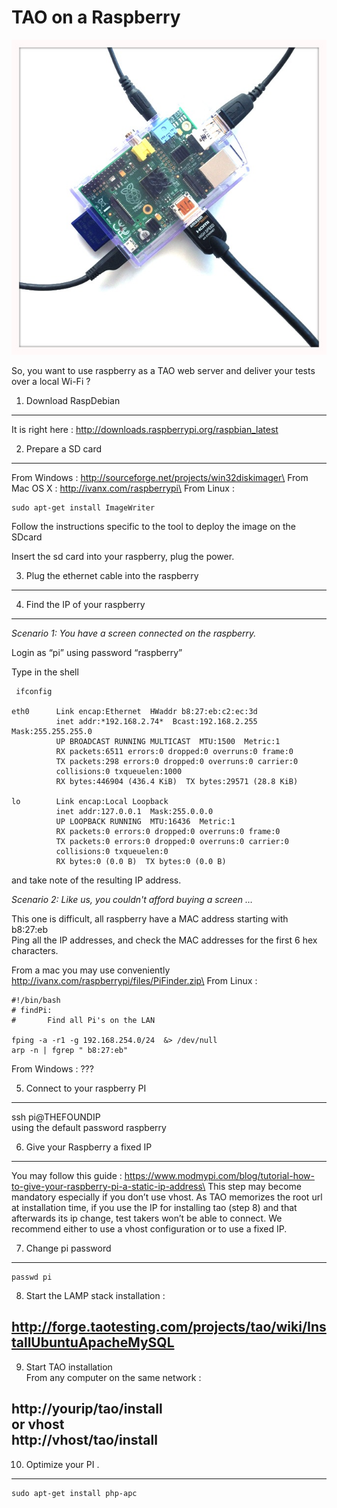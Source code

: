 <!--
created_at: '2013-10-10 18:13:43'
updated_at: '2013-10-11 10:25:58'
authors:
    - 'Patrick Plichart'
tags: {  }
-->

TAO on a Raspberry
==================

![](resources/raspberry-pi-7.jpg)

So, you want to use raspberry as a TAO web server and deliver your tests over a local Wi-Fi ?

1. Download RaspDebian
----------------------

It is right here : http://downloads.raspberrypi.org/raspbian_latest

2. Prepare a SD card
--------------------

From Windows : http://sourceforge.net/projects/win32diskimager\
From Mac OS X : http://ivanx.com/raspberrypi\
From Linux :

    sudo apt-get install ImageWriter

Follow the instructions specific to the tool to deploy the image on the SDcard

Insert the sd card into your raspberry, plug the power.

3. Plug the ethernet cable into the raspberry
---------------------------------------------

4. Find the IP of your raspberry
--------------------------------

*Scenario 1: You have a screen connected on the raspberry.*

Login as “pi” using password “raspberry”

Type in the shell

     ifconfig

    eth0      Link encap:Ethernet  HWaddr b8:27:eb:c2:ec:3d
              inet addr:*192.168.2.74*  Bcast:192.168.2.255  Mask:255.255.255.0
              UP BROADCAST RUNNING MULTICAST  MTU:1500  Metric:1
              RX packets:6511 errors:0 dropped:0 overruns:0 frame:0
              TX packets:298 errors:0 dropped:0 overruns:0 carrier:0
              collisions:0 txqueuelen:1000
              RX bytes:446904 (436.4 KiB)  TX bytes:29571 (28.8 KiB)

    lo        Link encap:Local Loopback
              inet addr:127.0.0.1  Mask:255.0.0.0
              UP LOOPBACK RUNNING  MTU:16436  Metric:1
              RX packets:0 errors:0 dropped:0 overruns:0 frame:0
              TX packets:0 errors:0 dropped:0 overruns:0 carrier:0
              collisions:0 txqueuelen:0
              RX bytes:0 (0.0 B)  TX bytes:0 (0.0 B)

and take note of the resulting IP address.

*Scenario 2: Like us, you couldn't afford buying a screen …*

This one is difficult, all raspberry have a MAC address starting with b8:27:eb\
Ping all the IP addresses, and check the MAC addresses for the first 6 hex characters.

From a mac you may use conveniently http://ivanx.com/raspberrypi/files/PiFinder.zip\
From Linux :

    #!/bin/bash
    # findPi:
    #       Find all Pi's on the LAN

    fping -a -r1 -g 192.168.254.0/24  &> /dev/null
    arp -n | fgrep " b8:27:eb"

From Windows : ???

5. Connect to your raspberry PI
-------------------------------

ssh pi@THEFOUNDIP\
using the default password raspberry

6. Give your Raspberry a fixed IP
---------------------------------

You may follow this guide : https://www.modmypi.com/blog/tutorial-how-to-give-your-raspberry-pi-a-static-ip-address\
This step may become mandatory especially if you don’t use vhost. As TAO memorizes the root url at installation time, if you use the IP for installing tao (step 8) and that afterwards its ip change, test takers won’t be able to connect. We recommend either to use a vhost configuration or to use a fixed IP.

7. Change pi password
---------------------

    passwd pi

8. Start the LAMP stack installation :

http://forge.taotesting.com/projects/tao/wiki/InstallUbuntuApacheMySQL
----------------------------------------------------------------------

9. Start TAO installation\
From any computer on the same network :

http://yourip/tao/install\
or vhost\
http://vhost/tao/install
----------------------------------------

10. Optimize your PI .
----------------------

    sudo apt-get install php-apc


